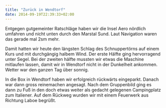 ```yaml
---
title: "Zurück in Wendtorf"
date: 2014-09-19T22:39:33+02:00
---
```

Entgegen gutgemeinter Ratschläge haben wir die Insel Aero nördlich umfahren und nicht unten durch den Marstal Sund. Laut Navigation waren das gerade mal 2sm mehr.

Damit hatten wir heute den längsten Schlag des Schnuppertörns auf einem Kurs und mit durchgängig halbem Wind. Der erste Hälfte ging hervorragend unter Segel. Bei der zweiten hälfte mussten wir etwas die Maschine mitlaufen lassen, damit wir in Wendtorf nicht in der Dunkelheit ankommen. Wetter war den ganzen Tag über sonnig.

In die Box in Wendtorf haben wir erfolgreich rückwärts eingeparkt. Danach war dann gross reinemachen angesagt. Nach dem Gruppenbild ging es dann zu Fuß in den doch etwas weiter als gedacht gelegenen Campingplatz zum Italiener. Auf dem Rückweg wurden wir mit einem Feuerwerk aus Richtung Laboe begrüßt.
